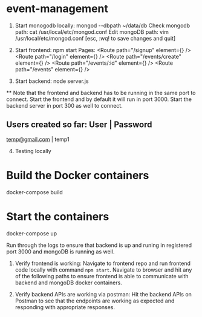 # event-management
1. Start monogodb locally: mongod --dbpath ~/data/db
Check mongodb path: cat /usr/local/etc/mongod.conf
Edit mongoDB path: vim /usr/local/etc/mongod.conf [esc, :wq! to save changes and quit]

2. Start frontend: npm start
Pages:
    <Route path="/signup" element={<Signup />} />
    <Route path="/login" element={<Login />} />
    <Route path="/events/create" element={<CreateEvent />} />
    <Route path="/events/:id" element={<EventDetail />} />
    <Route path="/events" element={<EventList />} />

3. Start backend: node server.js

** Note that the frontend and backend has to be running in the same port to connect. Start the frontend and by default it will run in port 3000. Start the backend server in port 300 as well to connect.

Users created so far:
User                |   Password
---------------------------------
temp@gmail.com      |   temp1

4. Testing locally
# Build the Docker containers
docker-compose build

# Start the containers
docker-compose up

Run through the logs to ensure that backend is up and runing in registered port 3000 and mongoDB is running as well.

1. Verify frontend is working:
Navigate to frontend repo and run frontend code locally with command `npm start`.
Navigate to browser and hit any of the following paths to ensure frontend is able to communicate with backend and mongoDB docker containers.

2. Verify backend APIs are working via postman:
Hit the backend APIs on Postman to see that the endpoints are working as expected and responding with appropriate responses.